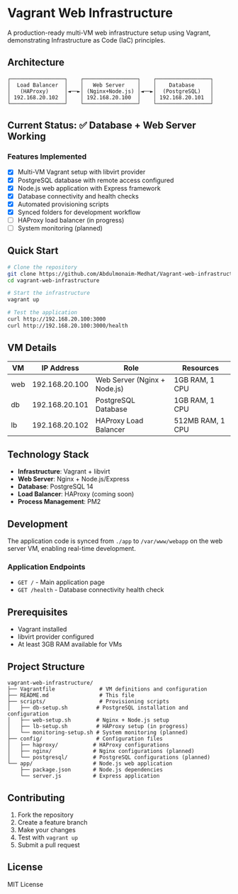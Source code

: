 # Vagrant Web Infrastructure

A production-ready multi-VM web infrastructure setup using Vagrant, demonstrating Infrastructure as Code (IaC) principles.

## Architecture

```
┌─────────────────┐    ┌─────────────────┐    ┌─────────────────┐
│  Load Balancer  │    │   Web Server    │    │    Database     │
│   (HAProxy)     │◄──►│ (Nginx+Node.js) │◄──►│  (PostgreSQL)   │
│ 192.168.20.102  │    │ 192.168.20.100  │    │ 192.168.20.101  │
└─────────────────┘    └─────────────────┘    └─────────────────┘
```

## Current Status: ✅ Database + Web Server Working

### Features Implemented
- [x] Multi-VM Vagrant setup with libvirt provider
- [x] PostgreSQL database with remote access configured
- [x] Node.js web application with Express framework  
- [x] Database connectivity and health checks
- [x] Automated provisioning scripts
- [x] Synced folders for development workflow
- [ ] HAProxy load balancer (in progress)
- [ ] System monitoring (planned)

## Quick Start

```bash
# Clone the repository
git clone https://github.com/Abdulmonaim-Medhat/Vagrant-web-infrastructure.git
cd vagrant-web-infrastructure

# Start the infrastructure
vagrant up

# Test the application
curl http://192.168.20.100:3000
curl http://192.168.20.100:3000/health
```

## VM Details

| VM | IP Address | Role | Resources |
|----|------------|------|-----------|
| web | 192.168.20.100 | Web Server (Nginx + Node.js) | 1GB RAM, 1 CPU |
| db | 192.168.20.101 | PostgreSQL Database | 1GB RAM, 1 CPU |
| lb | 192.168.20.102 | HAProxy Load Balancer | 512MB RAM, 1 CPU |

## Technology Stack

- **Infrastructure**: Vagrant + libvirt
- **Web Server**: Nginx + Node.js/Express
- **Database**: PostgreSQL 14
- **Load Balancer**: HAProxy (coming soon)
- **Process Management**: PM2

## Development

The application code is synced from `./app` to `/var/www/webapp` on the web server VM, enabling real-time development.

### Application Endpoints

- `GET /` - Main application page
- `GET /health` - Database connectivity health check

## Prerequisites

- Vagrant installed
- libvirt provider configured
- At least 3GB RAM available for VMs

## Project Structure

```
vagrant-web-infrastructure/
├── Vagrantfile              # VM definitions and configuration
├── README.md                # This file
├── scripts/                 # Provisioning scripts
│   ├── db-setup.sh         # PostgreSQL installation and configuration
│   ├── web-setup.sh        # Nginx + Node.js setup
│   ├── lb-setup.sh         # HAProxy setup (in progress)
│   └── monitoring-setup.sh # System monitoring (planned)
├── config/                 # Configuration files
│   ├── haproxy/           # HAProxy configurations
│   ├── nginx/             # Nginx configurations (planned)
│   └── postgresql/        # PostgreSQL configurations (planned)
└── app/                   # Node.js web application
    ├── package.json       # Node.js dependencies
    └── server.js          # Express application
```

## Contributing

1. Fork the repository
2. Create a feature branch
3. Make your changes
4. Test with `vagrant up`
5. Submit a pull request

## License

MIT License
